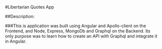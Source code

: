 #Libertarian Quotes App

##Description:

###This is application was built using Angular and Apollo-client on the Frontend, and Node, Express, MongoDb and Graphql on the Backend. Its only purpose was to learn how to create an API with Graphql and integrate it in Angular.